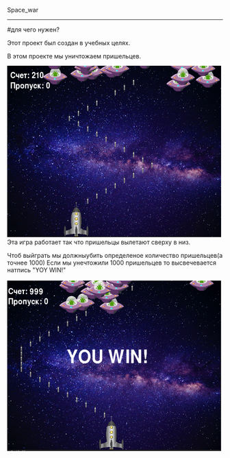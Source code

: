 Space_war

-----------------

#для чего нужен?

Этот проект был cоздан в учебных целях.

В этом проекте мы уничтожаем пришельцев.

<img src ="скриншет игра.png" width="500" height="400">
Эта игра работает так что пришельцы вылетают сверху в низ.

Чтоб выйграть мы должныубить определеное количество пришельцев(а точнее 1000)
Если мы унечтожили 1000 пришельцев то высвечевается натпись "YOY WIN!"

<img src ="скриншет выйгрышь.png" width="500" height="400">
